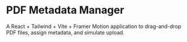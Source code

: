 # PDF Metadata Manager

A React + Tailwind + Vite + Framer Motion application to drag-and-drop PDF files, assign metadata, and simulate upload.